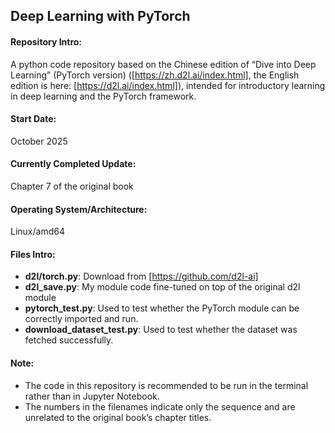 ## Deep Learning with PyTorch

#### Repository Intro: 
A python code repository based on the Chinese edition of “Dive into Deep Learning” (PyTorch version) ([https://zh.d2l.ai/index.html], the English edition is here: [https://d2l.ai/index.html]), intended for introductory learning in deep learning and the PyTorch framework. 

#### Start Date:
October 2025

#### Currently Completed Update:
Chapter 7 of the original book

#### Operating System/Architecture:
Linux/amd64

#### Files Intro:
- **d2l/torch.py**: Download from [https://github.com/d2l-ai]
- **d2l_save.py**: My module code fine-tuned on top of the original d2l module
- **pytorch_test.py**: Used to test whether the PyTorch module can be correctly imported and run.
- **download_dataset_test.py**: Used to test whether the dataset was fetched successfully.

#### Note:
- The code in this repository is recommended to be run in the terminal rather than in Jupyter Notebook.
- The numbers in the filenames indicate only the sequence and are unrelated to the original book’s chapter titles.
